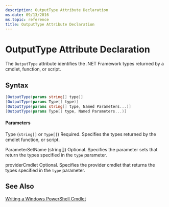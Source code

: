 ```yaml
---
description: OutputType Attribute Declaration
ms.date: 09/13/2016
ms.topic: reference
title: OutputType Attribute Declaration
---
```

# OutputType Attribute Declaration

The `OutputType` attribute identifies the .NET Framework types returned by a cmdlet, function, or script.

## Syntax

```csharp
[OutputType(params string[] type)]
[OutputType(params Type[] type)]
[OutputType(params string[] type, Named Parameters...)]
[OutputType(params Type[] type, Named Parameters...)]
```

#### Parameters

Type (`string[]` or `Type[]`)
Required. Specifies the types returned by the cmdlet function, or script.

ParameterSetName (string[])
Optional. Specifies the parameter sets that return the types specified in the `type` parameter.

providerCmdlet
Optional. Specifies the provider cmdlet that returns the types specified in the `type` parameter.

## See Also

[Writing a Windows PowerShell Cmdlet](./writing-a-windows-powershell-cmdlet.md)

